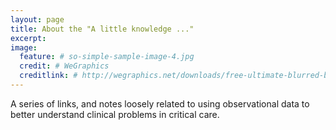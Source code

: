 ```yaml
---
layout: page
title: About the "A little knowledge ..."
excerpt: 
image:
  feature: # so-simple-sample-image-4.jpg
  credit: # WeGraphics
  creditlink: # http://wegraphics.net/downloads/free-ultimate-blurred-background-pack/
---
```


A series of links, and notes loosely related to using observational data to better understand clinical problems in critical care.